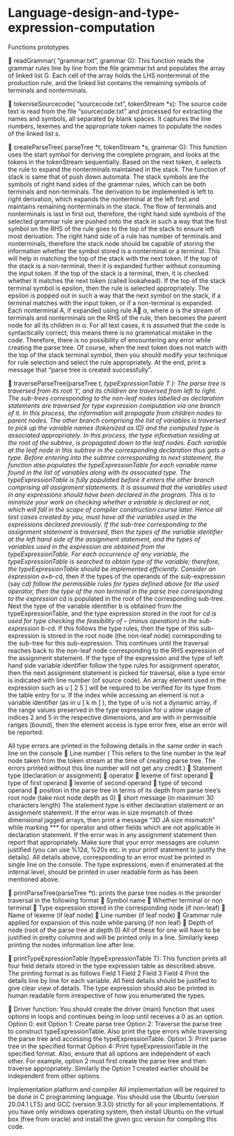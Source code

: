 # Language-design-and-type-expression-computation

Functions prototypes

 readGrammar( “grammar.txt”, grammar G): 
This function reads the grammar rules line by line from the file grammar.txt and populates the array of linked list G. Each cell of the array holds the LHS nonterminal of the production rule, and the linked list contains the remaining symbols of terminals and nonterminals.

 tokeniseSourcecode( “sourcecode.txt”, tokenStream *s): 
The source code text is read from the file “sourcecode.txt” and processed for extracting the names and symbols, all separated by blank spaces. It captures the line numbers, lexemes and the appropriate token names to populate the nodes of the linked list s.

 createParseTree( parseTree *t, tokenStream *s, grammar G): 
This function uses the start symbol for deriving the complete program, and looks at the tokens in the tokenStream sequentially. Based on the next token, it selects the rule to expand the nonterminals maintained in the stack. The function of stack is same that of push down automata. The stack symbols are the symbols of right hand sides of the grammar rules, which can be both terminals and non-terminals. The derivation to be implemented is left to right derivation, which expands the nonterminal at the left first and maintains remaining nonterminals in the stack. The flow of terminals and nonterminals is last in first out, therefore, the right hand side symbols of the selected grammar rule are pushed onto the stack in such a way that the first symbol on the RHS of the rule goes to the top of the stack to ensure left most derivation. The right hand side of a rule has number of terminals and nonterminals, therefore the stack node should be capable of storing the information whether the symbol stored is a nonterminal or a terminal. This will help in matching the top of the stack with the next token. If the top of the stack is a non-terminal, then it is expanded further without consuming the input token. If the top of the stack is a terminal, then, it is checked whether it matches the next token (called lookahead). If the top of the stack terminal symbol is epsilon, then the rule is selected appropriately. The epsilon is popped out in such a way that the next symbol on the stack, if a terminal matches with the input token, or if a non-terminal is expanded. Each nonterminal A, if expanded using rule A α, where α is the stream of terminals and nonterminals on the RHS of the rule, then becomes the parent node for all its children in α. For all test cases, it is assumed that the code is syntactically correct; this means there is no grammatical mistake in the code. Therefore, there is no possibility of encountering any error while creating the parse tree. Of course, when the next token does not match with the top of the stack terminal symbol, then you should modify your technique for rule selection and select the rule appropriately. At the end, print a message that “parse tree is created successfully”.

 traverseParseTree(parseTree *t, typeExpressionTable T ): The parse tree is traversed from its root ‘t’, and its children are traversed from left to right. The sub-trees corresponding to the non-leaf nodes labelled as declaration statements are traversed for type expression computation via one branch of it. In this process, the information will propagate from children nodes to parent nodes. The other branch comprising the list of variables is traversed to pick up the variable names (tokenized as ID) and the computed type is associated appropriately. In this process, the type information residing at the root of the subtree, is propagated down to the leaf nodes. Each variable at the leaf node in this subtree in the corresponding declaration thus gets a type. Before entering into the subtree corresponding to next statement, the function also populates the typeExpressionTable for each variable name found in the list of variables along with its associated type. The typeExpressionTable is fully populated before it enters the other branch comprising all assignment statements. It is assumed that the variables used in any expressions should have been declared in the program. This is to minimize your work on checking whether a variable is declared or not, which will fall in the scope of compiler construction course later. Hence all test cases created by you, must have all the variables used in the expressions declared previously.
If the sub-tree corresponding to the assignment statement is traversed, then the types of the variable identifier at the left hand side of the assignment statement, and the types of variables used in the expression are obtained from the typeExpressionTable. For each occurrence of any variable, the typeExpressionTable is searched to obtain type of the variable; therefore, the typeExpressionTable should be implemented efficiently. Consider an expression a+b-c*d, then if the types of the operands of the sub-expression (say c*d) follow the permissible rules for types defined above for the used operator, then the type of the non terminal in the parse tree corresponding to the expression c*d is populated in the root of the corresponding sub-tree. Next the type of the variable identifier b is obtained from the typeExpressionTable, and the type expression stored in the root for c*d is used for type checking the feasibility of – (minus operation) in the sub-expression b-c*d. If this follows the type rules, then the type of this sub-expression is stored in the root node (the non-leaf node) corresponding to the sub-tree for this sub-expression. This continues until the traversal reaches back to the non-leaf node corresponding to the RHS expression of the assignment statement. If the type of the expression and the type of left hand side variable identifier follow the type rules for assignment operator, then the next assignment statement is picked for traversal, else a type error is indicated with line number (of source code).
An array element used in the expression such as u [ 2 5 ] will be required to be verified for its type from the table entry for u. If the index while accessing an element is not a variable identifier (as in u [ k m ] ), the type of u is not a dynamic array, if the range values preserved in the type expression for u allow usage of indices 2 and 5 in the respective dimensions, and are with in permissible ranges (bound), then the element access is type error free, else an error will be reported.

All type errors are printed in the following details in the same order in each line on the console
 Line number ( This refers to the line number in the leaf node taken from the token stream at the time of creating parse tree. The errors printed without this line number will not get any credit.)
 Statement type (declaration or assignment)
 operator
 lexeme of first operand
 type of first operand
 lexeme of second operand
 type of second operand
 position in the parse tree in terms of its depth from parse tree’s root node (take root node depth as 0)
 short message (in maximum 30 characters length)
The statement type is either declaration statement or an assignment statement. If the error was in size mismatch of three dimensional jagged arrays, then print a message “3D JA size mismatch” while marking *** for operator and other fields which are not applicable in declaration statement. If the error was in any assignment statement then report that appropriately. Make sure that your error messages are column justified (you can use %12d, %20s etc. in your printf statement to justify the details). All details above, corresponding to an error must be printed in single line on the console. The type expressions, even if enumerated at the internal level, should be printed in user readable form as has been mentioned above.

 printParseTree(parseTree *t): prints the parse tree nodes in the preorder traversal in the following format
 Symbol name
 Whether terminal or non terminal
 Type expression stored in the corresponding node (if non-leaf)
 Name of lexeme (if leaf node)
 Line number (if leaf node)
 Grammar rule applied for expansion of this node while parsing (if non leaf)
 Depth of node (root of the parse tree at depth 0)
All of these for one will have to be justified in pretty columns and will be printed only in a line. Similarly keep printing the nodes information line after line.

 printTypeExpressionTable (typeExpressionTable T): This function prints all four field details stored in the type expression table as described above. The printing format is as follows
Field 1 Field 2 Field 3 Field 4
Print the details line by line for each variable. All field details should be justified to give clear view of details. The type expression should also be printed in human readable form irrespective of how you enumerated the types.

 Driver function: You should create the driver (main) function that uses options in loops and continues being in loop until receives a 0 as an option.
Option 0: exit
Option 1: Create parse tree
Option 2: Traverse the parse tree to construct typeExpressionTable. Also print the type errors while traversing the parse tree and accessing the typeExpressionTable.
Option 3: Print parse tree in the specified format
Option 4: Print typeExpressionTable in the specified format.
Also, ensure that all options are independent of each other. For example, option 2 must first create the parse tree and then traverse appropriately. Similarly the Option 1 created earlier should be independent from other options.

Implementation platform and compiler
All implementation will be required to be done in C programming language. You should use the Ubuntu (version 20.04.1 LTS) and GCC (version 9.3.0) strictly for all your implementations. If you have only windows operating system, then install Ubuntu on the virtual box (free from oracle) and install the given gcc version for compiling this code. 
